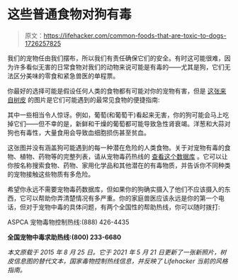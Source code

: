 # 这些普通食物对狗有毒

> 原文：<https://lifehacker.com/common-foods-that-are-toxic-to-dogs-1726257825>



我们的宠物任由我们摆布，所以我们有责任确保它们的安全。有时这可能很难，因为许多看似无害的日常食物对我们的动物来说可能是有毒的——尤其是狗，它们无法区分美味的零食和紧急兽医的单程票。

你最好的选择可能是假设任何人类的食物都有可能对你的宠物有害，但是 [这张来自树皮](https://thebark.com/content/worlds-most-dangerous-foods-dogs) 的图片是它们可能遇到的最常见食物的便捷指南:

其中一些相当令人惊讶。例如，葡萄(和葡萄干)看起来无害，你的狗可能会马上吃掉它们——但不幸的是，新鲜和干燥的葡萄都可能导致急性肾衰竭。洋葱和大蒜对狗也有毒性，大量食用会导致血细胞损伤甚至贫血。

这张图并没有涵盖狗可能遇到的每一种潜在危险的人类食物。关于对宠物有毒的食物、植物、药物等的完整列表，请从宠物毒药热线的 [查看这个数据库](http://www.petpoisonhelpline.com/poisons/) 。它可以让你按名称搜索食物、药物、家用化学品和其他潜在的有毒物质，并告诉你不同种类的宠物接触这些物质有多危险。

希望你永远不需要宠物毒药数据库，但如果你的狗确实摄入了他们不应该摄入的东西，它可以帮助你弄清楚情况有多严重。你的家庭兽医应该永远是你的第一个电话，但对于宠物中毒的具体问题，有两个全国性的帮助热线，你可以随时拨打:

ASPCA 宠物毒物控制热线:(888) 426-4435

**全国宠物中毒求助热线:(800) 233-6680**

*本文原载于 2015 年 8 月 25 日。它于 2021 年 5 月 21 日更新了一张新照片，树皮信息图的替代文本，国家毒物控制热线信息，并反映了 Lifehacker 当前的风格指南。*